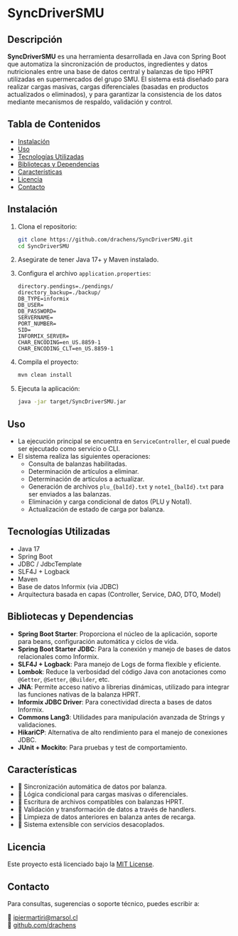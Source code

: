 # SyncDriverSMU

## Descripción

**SyncDriverSMU** es una herramienta desarrollada en Java con Spring Boot que automatiza la sincronización de productos, ingredientes y datos nutricionales entre una base de datos central y balanzas de tipo HPRT utilizadas en supermercados del grupo SMU. El sistema está diseñado para realizar cargas masivas, cargas diferenciales (basadas en productos actualizados o eliminados), y para garantizar la consistencia de los datos mediante mecanismos de respaldo, validación y control.

## Tabla de Contenidos

- [Instalación](#instalación)
- [Uso](#uso)
- [Tecnologías Utilizadas](#tecnologías-utilizadas)
- [Bibliotecas y Dependencias](#bibliotecas-y-dependencias)
- [Características](#características)
- [Licencia](#licencia)
- [Contacto](#contacto)

## Instalación

1. Clona el repositorio:
   ```bash
   git clone https://github.com/drachens/SyncDriverSMU.git
   cd SyncDriverSMU
   ```

2. Asegúrate de tener Java 17+ y Maven instalado.

3. Configura el archivo `application.properties`:
   ```properties
   directory.pendings=./pendings/
   directory_backup=./backup/
   DB_TYPE=informix
   DB_USER=
   DB_PASSWORD=
   SERVERNAME=
   PORT_NUMBER=
   SID=
   INFORMIX_SERVER=
   CHAR_ENCODING=en_US.8859-1
   CHAR_ENCODING_CLT=en_US.8859-1
   ```

4. Compila el proyecto:
   ```bash
   mvn clean install
   ```

5. Ejecuta la aplicación:
   ```bash
   java -jar target/SyncDriverSMU.jar
   ```

## Uso
- La ejecución principal se encuentra en `ServiceController`, el cual puede ser ejecutado como servicio o CLI.
- El sistema realiza las siguientes operaciones:
  - Consulta de balanzas habilitadas.
  - Determinación de artículos a eliminar.
  - Determinación de artículos a actualizar.
  - Generación de archivos `plu_{balId}.txt` y `note1_{balId}.txt` para ser enviados a las balanzas.
  - Eliminación y carga condicional de datos (PLU y Nota1).
  - Actualización de estado de carga por balanza.

## Tecnologías Utilizadas

- Java 17
- Spring Boot
- JDBC / JdbcTemplate
- SLF4J + Logback
- Maven
- Base de datos Informix (via JDBC)
- Arquitectura basada en capas (Controller, Service, DAO, DTO, Model)

## Bibliotecas y Dependencias

- **Spring Boot Starter**: Proporciona el núcleo de la aplicación, soporte para beans, configuración automática y ciclos de vida.
- **Spring Boot Starter JDBC**: Para la conexión y manejo de bases de datos relacionales como Informix.
- **SLF4J + Logback**: Para manejo de Logs de forma flexible y eficiente.
- **Lombok**: Reduce la verbosidad del código Java con anotaciones como `@Getter`, `@Setter`, `@Builder`, etc.
- **JNA**: Permite acceso nativo a librerias dinámicas, utilizado para integrar las funciones nativas de la balanza HPRT.
- **Informix JDBC Driver**: Para conectividad directa a bases de datos Informix.
- **Commons Lang3**: Utilidades para manipulación avanzada de Strings y validaciones.
- **HikariCP**: Alternativa de alto rendimiento para el manejo de conexiones JDBC.
- **JUnit + Mockito**: Para pruebas y test de comportamiento.

## Características

- 🔄 Sincronización automática de datos por balanza.
- 🧠 Lógica condicional para cargas masivas o diferenciales.
- 📃 Escritura de archivos compatibles con balanzas HPRT.
- 🧲 Validación y transformación de datos a través de handlers.
- 🧼 Limpieza de datos anteriores en balanza antes de recarga.
- 🧩 Sistema extensible con servicios desacoplados.

## Licencia

Este proyecto está licenciado bajo la [MIT License](LICENSE).

## Contacto

Para consultas, sugerencias o soporte técnico, puedes escribir a:

📧 ipiermartiri@marsol.cl  
🔗 [github.com/drachens](https://github.com/drachens)

